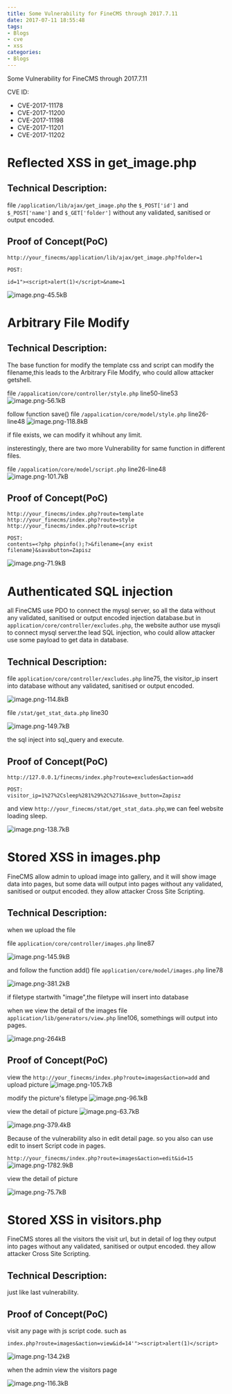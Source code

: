 ```yaml
---
title: Some Vulnerability for FineCMS through 2017.7.11
date: 2017-07-11 18:55:48
tags:
- Blogs
- cve
- xss
categories:
- Blogs
---
```



Some Vulnerability for FineCMS through 2017.7.11

CVE ID:
- CVE-2017-11178
- CVE-2017-11200
- CVE-2017-11198
- CVE-2017-11201
- CVE-2017-11202

<!--more-->

# Reflected XSS in get_image.php #

## Technical Description: ##

file `/application/lib/ajax/get_image.php` the `$_POST['id']` and `$_POST['name']` and `$_GET['folder']` without any validated, sanitised or output encoded.


## Proof of Concept(PoC) ##

```
http://your_finecms/application/lib/ajax/get_image.php?folder=1

POST:

id=1"><script>alert(1)</script>&name=1
```

![image.png-45.5kB][1]

# Arbitrary File Modify #

## Technical Description: ##

The base function for modify the template css and script can modify the filename,this leads to the Arbitrary File Modify, who could allow attacker getshell.

file `/appalication/core/controller/style.php` line50-line53
![image.png-56.1kB][2]

follow function save()
file `/appalication/core/model/style.php` line26-line48
![image.png-118.8kB][3]

if file exists, we can modify it whihout any limit.

insterestingly, there are two more Vulnerability for same function in different files.

file `/appalication/core/model/script.php` line26-line48
![image.png-101.7kB][5]

## Proof of Concept(PoC) ##

```
http://your_finecms/index.php?route=template
http://your_finecms/index.php?route=style
http://your_finecms/index.php?route=script

POST:
contents=<?php phpinfo();?>&filename={any exist filename}&savabutton=Zapisz

```
![image.png-71.9kB][6]


# Authenticated SQL injection #

all FineCMS use PDO to connect the mysql server, so all the data without any validated, sanitised or output encoded injection database.but in `application/core/controller/excludes.php`, the website author use mysqli to  connect mysql server.the lead SQL injection, who could allow attacker use some payload to get data in database.

## Technical Description: ##

file `application/core/controller/excludes.php` line75, the visitor_ip insert into database without any validated, sanitised or output encoded.

![image.png-114.8kB][7]

file `/stat/get_stat_data.php` line30

![image.png-149.7kB][8]

the sql inject into sql_query and execute.

## Proof of Concept(PoC) ##

```
http://127.0.0.1/finecms/index.php?route=excludes&action=add

POST:
visitor_ip=1%27%2Csleep%281%29%2C%271&save_button=Zapisz
```

and view `http://your_finecms/stat/get_stat_data.php`,we can feel website loading sleep.

![image.png-138.7kB][9]

# Stored XSS in images.php #

FineCMS allow admin to upload image into gallery, and it will show image data into pages, but some data will output into pages without any validated, sanitised or output encoded. they allow attacker Cross Site Scripting.

## Technical Description: ##

when we upload the file

file `application/core/controller/images.php` line87

![image.png-145.9kB][10]

and follow the function add()
file `application/core/model/images.php` line78

![image.png-381.2kB][11]

if filetype startwith "image",the filetype will insert into database

when we view the detail of the images
file `application/lib/generators/view.php` line106, somethings will output into pages.

![image.png-264kB][12]

## Proof of Concept(PoC) ##

view the `http://your_finecms/index.php?route=images&action=add` and upload picture
![image.png-105.7kB][13]

modify the picture's filetype
![image.png-96.1kB][14]

view the detail of picture
![image.png-63.7kB][15]

![image.png-379.4kB][16]

Because of the vulnerability also in edit detail page. so you also can use edit to insert Script code in pages.

`http://your_finecms/index.php?route=images&action=edit&id=15`
![image.png-1782.9kB][17]

view the detail of picture

![image.png-75.7kB][18]

# Stored XSS in visitors.php #

FineCMS stores all the visitors the visit url, but in detail of log they output into pages without any validated, sanitised or output encoded. they allow attacker Cross Site Scripting.

## Technical Description: ##

just like last vulnerability.

## Proof of Concept(PoC) ##

visit any page with js script code. such as
```
index.php?route=images&action=view&id=14'"><script>alert(1)</script>
```
![image.png-134.2kB][19]

when the admin view the visitors page

![image.png-116.3kB][20]


  [1]: http://static.zybuluo.com/LoRexxar/upp53a9g2rjp12f26zhasl1g/image.png
  [2]: http://static.zybuluo.com/LoRexxar/q0ayssqxahs879g1trop4exj/image.png
  [3]: http://static.zybuluo.com/LoRexxar/j95u7e6t33l4hmbf0jrm9gdy/image.png
  [4]: http://static.zybuluo.com/LoRexxar/3t4fdkynao3phgvrzvr4t15x/image.png
  [5]: http://static.zybuluo.com/LoRexxar/cnd0loduyqtth6erbi46cmyn/image.png
  [6]: http://static.zybuluo.com/LoRexxar/rz0qs8z010pwc28dcd52atqx/image.png
  [7]: http://static.zybuluo.com/LoRexxar/ea1jsrc1xg8davd5e5w0pttt/image.png
  [8]: http://static.zybuluo.com/LoRexxar/dybx3reszpvsjhiu1on89r2d/image.png
  [9]: http://static.zybuluo.com/LoRexxar/kkxzyoant4pe8tnsnicd8k8f/image.png
  [10]: http://static.zybuluo.com/LoRexxar/74ul5xooczaxpg206d6znv2q/image.png
  [11]: http://static.zybuluo.com/LoRexxar/4lsz3mz01d8ysx5thw9oj2k4/image.png
  [12]: http://static.zybuluo.com/LoRexxar/nymbt5qdk778cc1yvy69uslo/image.png
  [13]: http://static.zybuluo.com/LoRexxar/i8hu05cr40z0fu2zn1grzdof/image.png
  [14]: http://static.zybuluo.com/LoRexxar/t63b12ssv4yrtk41ekxlv89f/image.png
  [15]: http://static.zybuluo.com/LoRexxar/kz6ui41jqevfcjorprg3qkhe/image.png
  [16]: http://static.zybuluo.com/LoRexxar/43zaks1jdrixsex5ta32eicr/image.png
  [17]: http://static.zybuluo.com/LoRexxar/g2uet579ds3r84b0accjiej8/image.png
  [18]: http://static.zybuluo.com/LoRexxar/o77vcyetozz2660axyce4ix5/image.png
  [19]: http://static.zybuluo.com/LoRexxar/7tw2wp6jwd20c2r5wgwq9nvp/image.png
  [20]: http://static.zybuluo.com/LoRexxar/zou64frybxrhe3aaao7utwxn/image.png
